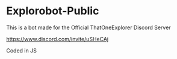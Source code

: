 # Explorobot-Public

This is a bot made for the Official ThatOneExplorer Discord Server

https://www.discord.com/invite/uSHeCAj

Coded in JS

